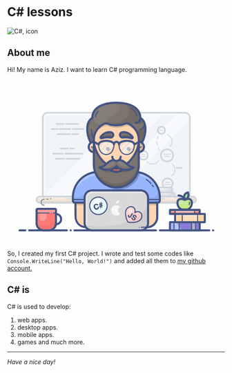 # C# lessons

 ![C#, icon](https://miro.medium.com/v2/resize:fit:828/format:webp/1*_NVBTVdmjt3Qvq3CZOySXg.png)

## About me

Hi! My name is Aziz. I want to learn C# programming language.

 ![Programming is cool!](assets/programmer.gif)


So, I created my first C# project. I wrote and test some codes like `Console.WriteLine("Hello, World!")` 
and added all them to  [my github account.](https://github.com/gringo-aza "GitHub is where over 100 million developers shape the future of software, together...")


## C# is

C# is used to develop:
1. web apps.
2. desktop apps.
3. mobile apps.
4. games and much more.

***
*Have a nice day!*


